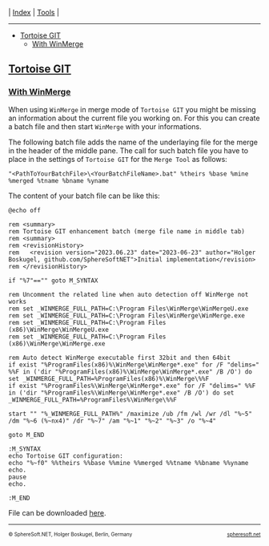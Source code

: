 | [Index](../index.md) | [Tools](../Tools.md) |

<hr style="height: 1px" />

- [Tortoise GIT](#tortoise-git)
  - [With WinMerge](#with-winmerge)

## [Tortoise GIT](#)



### [With WinMerge](#)

When using `WinMerge` in merge mode of `Tortoise GIT` you might be missing an
information about the current file you working on. For this you can create a
batch file and then start `WinMerge` with your informations.

The following batch file adds the name of the underlaying file for the merge in
the header of the middle pane. The call for such batch file you have to place
in the settings of `Tortoise GIT` for the `Merge Tool` as follows:
```
"<PathToYourBatchFile>\<YourBatchFileName>.bat" %theirs %base %mine %merged %tname %bname %yname
```

The content of your batch file can be like this:
```batch
@echo off

rem <summary>
rem Tortoise GIT enhancement batch (merge file name in middle tab)
rem <summary>
rem <revisionHistory>
rem   <revision version="2023.06.23" date="2023-06-23" author="Holger Boskugel, github.com/SphereSoftNET">Initial implementation</revision>
rem </revisionHistory>

if "%7"=="" goto M_SYNTAX

rem Uncomment the related line when auto detection off WinMerge not works
rem set _WINMERGE_FULL_PATH=C:\Program Files\WinMerge\WinMergeU.exe
rem set _WINMERGE_FULL_PATH=C:\Program Files\WinMerge\WinMerge.exe
rem set _WINMERGE_FULL_PATH=C:\Program Files (x86)\WinMerge\WinMergeU.exe
rem set _WINMERGE_FULL_PATH=C:\Program Files (x86)\WinMerge\WinMerge.exe

rem Auto detect WinMerge executable first 32bit and then 64bit
if exist "%ProgramFiles(x86)%\WinMerge\WinMerge*.exe" for /F "delims=" %%F in ('dir "%ProgramFiles(x86)%\WinMerge\WinMerge*.exe" /B /O') do set _WINMERGE_FULL_PATH=%ProgramFiles(x86)%\WinMerge\%%F
if exist "%ProgramFiles%\WinMerge\WinMerge*.exe" for /F "delims=" %%F in ('dir "%ProgramFiles%\WinMerge\WinMerge*.exe" /B /O') do set _WINMERGE_FULL_PATH=%ProgramFiles%\WinMerge\%%F

start "" "%_WINMERGE_FULL_PATH%" /maximize /ub /fm /wl /wr /dl "%~5" /dm "%~6 (%~nx4)" /dr "%~7" /am "%~1" "%~2" "%~3" /o "%~4"

goto M_END

:M_SYNTAX
echo Tortoise GIT configuration:
echo "%~f0" %%theirs %%base %%mine %%merged %%tname %%bname %%yname
echo.
pause
echo.

:M_END
```

File can be downloaded [here](Tortoise.GIT.WinMerge.bat).



<!-- FOOTER -->
<hr style="height: 1px" />
<span style="font-size: 0.7em">© SphereSoft.NET, Holger Boskugel, Berlin, Germany</span>
<a href="http://spheresoft.net" style="font-size: 0.7em; float: right">spheresoft.net</a>
